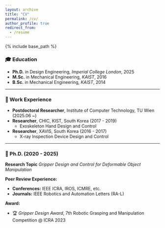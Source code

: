 ```yaml
---
layout: archive
title: "CV"
permalink: /cv/
author_profile: true
redirect_from:
  - /resume
---
```


{% include base_path %}

### 🎓 Education
- **Ph.D.** in Design Engineering, *Imperial College London*, 2025  
- **M.Sc.** in Mechanical Engineering, *KAIST*, 2016  
- **B.Sc.** in Mechanical Engineering, *KAIST*, 2014

---

### 💼 Work Experience
- **Postdoctoral Researcher**, Institute of Computer Technology, TU Wien (2025.06 ~)  
- **Researcher**, CHIC, KIST, South Korea (2017 - 2019)  
  - Exoskeleton Hand Design and Control  
- **Researcher**, XAVIS, South Korea (2016 - 2017)  
  - X-ray Inspection Device Design and Control

---

### 🥼 Ph.D. (2020 - 2025)
**Research Topic** *Gripper Design and Control for Deformable Object Manipulation*

**Peer Review Experience:**
- **Conferences:** IEEE ICRA, IROS, ICMRE, etc.  
- **Journals:** IEEE Robotics and Automation Letters (RA-L)

**Award:**
- 🏆 *Gripper Design Award*, 7th Robotic Grasping and Manipulation Competition @ ICRA 2023
